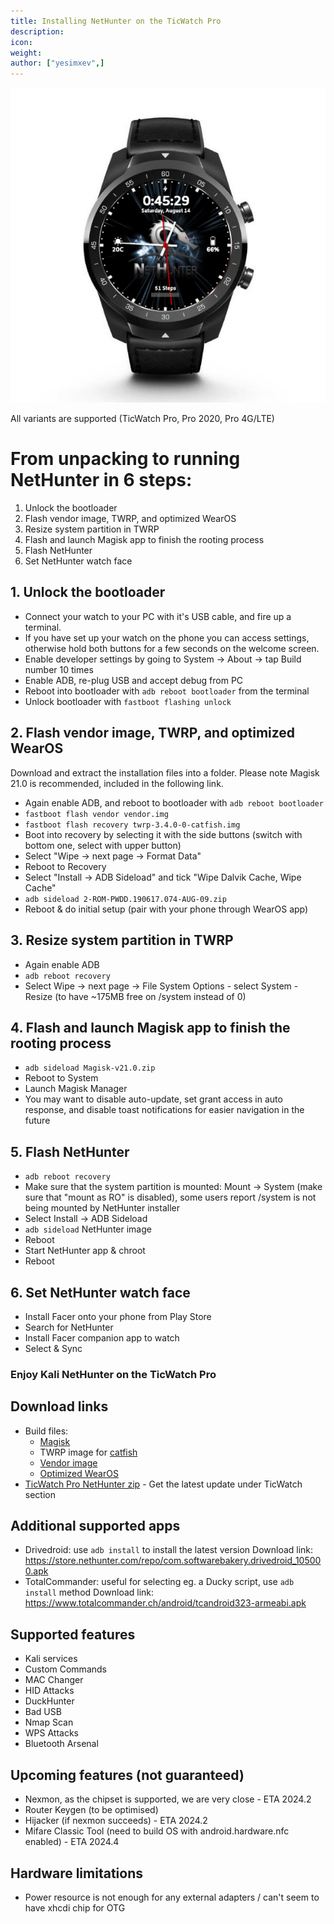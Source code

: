 ```yaml
---
title: Installing NetHunter on the TicWatch Pro
description:
icon:
weight:
author: ["yesimxev",]
---
```


![](NetHunter-TicWatch.png)

All variants are supported (TicWatch Pro, Pro 2020, Pro 4G/LTE)

# From unpacking to running NetHunter in 6 steps:

1. Unlock the bootloader
2. Flash vendor image, TWRP, and optimized WearOS
3. Resize system partition in TWRP
4. Flash and launch Magisk app to finish the rooting process
5. Flash NetHunter
6. Set NetHunter watch face 

## 1. Unlock the bootloader

- Connect your watch to your PC with it's USB cable, and fire up a terminal. 
- If you have set up your watch on the phone you can access settings, otherwise hold both buttons for a few seconds on the welcome screen.
- Enable developer settings by going to System -> About -> tap Build number 10 times
- Enable ADB, re-plug USB and accept debug from PC
- Reboot into bootloader with `adb reboot bootloader` from the terminal 
- Unlock bootloader with `fastboot flashing unlock`

## 2. Flash vendor image, TWRP, and optimized WearOS

Download and extract the installation files into a folder.
Please note Magisk 21.0 is recommended, included in the following link.

- Again enable ADB, and reboot to bootloader with `adb reboot bootloader`
- `fastboot flash vendor vendor.img`
- `fastboot flash recovery twrp-3.4.0-0-catfish.img`
- Boot into recovery by selecting it with the side buttons (switch with bottom one, select with upper button)
- Select "Wipe -> next page -> Format Data"
- Reboot to Recovery
- Select "Install -> ADB Sideload" and tick "Wipe Dalvik Cache, Wipe Cache"
- `adb sideload 2-ROM-PWDD.190617.074-AUG-09.zip`
- Reboot & do initial setup (pair with your phone through WearOS app)

## 3. Resize system partition in TWRP

- Again enable ADB
- `adb reboot recovery`
- Select Wipe -> next page -> File System Options - select System - Resize (to have ~175MB free on /system instead of 0)

## 4. Flash and launch Magisk app to finish the rooting process

- `adb sideload Magisk-v21.0.zip`
- Reboot to System
- Launch Magisk Manager
- You may want to disable auto-update, set grant access in auto response, and disable toast notifications for easier navigation in the future

## 5. Flash NetHunter

- `adb reboot recovery`
- Make sure that the system partition is mounted: Mount -> System (make sure that "mount as RO" is disabled), some users report /system is not being mounted by NetHunter installer
- Select Install -> ADB Sideload
- `adb sideload` NetHunter image
- Reboot 
- Start NetHunter app & chroot
- Reboot

## 6. Set NetHunter watch face

- Install Facer onto your phone from Play Store
- Search for NetHunter
- Install Facer companion app to watch
- Select & Sync

### Enjoy Kali NetHunter on the TicWatch Pro

## Download links

- Build files:
  - [Magisk](https://kali.download/nethunter-images/devices/catfish/Magisk-v21.0.zip)
  - TWRP image for [catfish](https://kali.download/nethunter-images/devices/catfish/twrp-3.4.0-0-catfish.img)
  - [Vendor image](https://kali.download/nethunter-images/devices/catfish/vendor.img)
  - [Optimized WearOS](https://kali.download/nethunter-images/devices/catfish/2-ROM-PWDD.190617.074-AUG-09.zip)
- [TicWatch Pro NetHunter zip](https://www.kali.org/get-kali/#kali-mobile) - Get the latest update under TicWatch section

## Additional supported apps

- Drivedroid: use `adb install` to install the latest version
Download link: https://store.nethunter.com/repo/com.softwarebakery.drivedroid_105000.apk
- TotalCommander: useful for selecting eg. a Ducky script, use `adb install` method
Download link: https://www.totalcommander.ch/android/tcandroid323-armeabi.apk

## Supported features

- Kali services
- Custom Commands
- MAC Changer
- HID Attacks
- DuckHunter
- Bad USB
- Nmap Scan
- WPS Attacks
- Bluetooth Arsenal

## Upcoming features (not guaranteed)

- Nexmon, as the chipset is supported, we are very close - ETA 2024.2
- Router Keygen (to be optimised)
- Hijacker (if nexmon succeeds) - ETA 2024.2
- Mifare Classic Tool (need to build OS with android.hardware.nfc enabled) - ETA 2024.4

## Hardware limitations

- Power resource is not enough for any external adapters / can't seem to have xhcdi chip for OTG
